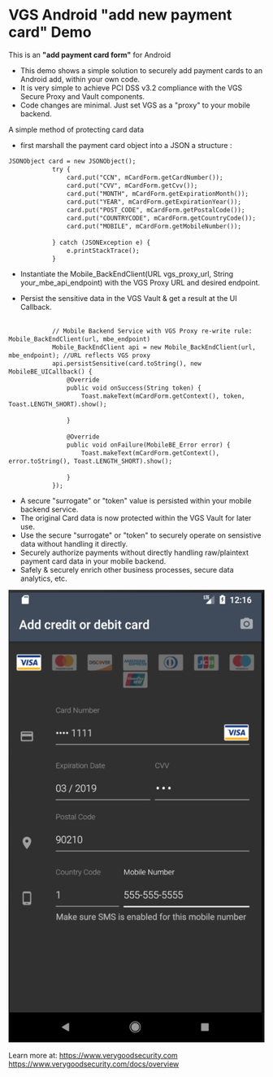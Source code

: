 # VGS Android "add new payment card" Demo

This is an **"add payment card form"** for Android

- This demo shows a simple solution to securely add payment cards to an Android add, within your own code.   
- It is very simple to achieve PCI DSS v3.2 compliance with the VGS Secure Proxy and Vault components.   
- Code changes are minimal. Just set VGS as a "proxy" to your mobile backend.  

A simple method of protecting card data 
- first marshall the payment card object into a JSON a structure : 

```
JSONObject card = new JSONObject();
            try {
                card.put("CCN", mCardForm.getCardNumber());
                card.put("CVV", mCardForm.getCvv());
                card.put("MONTH", mCardForm.getExpirationMonth());
                card.put("YEAR", mCardForm.getExpirationYear());
                card.put("POST_CODE", mCardForm.getPostalCode());
                card.put("COUNTRYCODE", mCardForm.getCountryCode());
                card.put("MOBILE", mCardForm.getMobileNumber());

            } catch (JSONException e) {
                e.printStackTrace();
            }
```

- Instantiate the Mobile_BackEndClient(URL vgs_proxy_url, String your_mbe_api_endpoint) with the VGS Proxy URL and desired endpoint.    

- Persist the sensitive data in the VGS Vault & get a result at the UI Callback.  


```

            // Mobile Backend Service with VGS Proxy re-write rule: Mobile_BackEndClient(url, mbe_endpoint)
            Mobile_BackEndClient api = new Mobile_BackEndClient(url, mbe_endpoint); //URL reflects VGS proxy
            api.persistSensitive(card.toString(), new MobileBE_UICallback() {
                @Override
                public void onSuccess(String token) {
                    Toast.makeText(mCardForm.getContext(), token, Toast.LENGTH_SHORT).show();

                }

                @Override
                public void onFailure(MobileBE_Error error) {
                    Toast.makeText(mCardForm.getContext(), error.toString(), Toast.LENGTH_SHORT).show();

                }
            });
```

- A secure "surrogate" or "token" value is persisted within your mobile backend service.   
- The original Card data is now protected within the VGS Vault for later use. 
- Use the secure "surrogate" or "token" to securely operate on sensistive data without handling it directly.
- Securely authorize payments without directly handling raw/plaintext payment card data in your mobile backend. 
- Safely & securely enrich other business processes, secure data analytics, etc. 

![Add Card Dialog](./docs/add_card_form.png)

Learn more at:
https://www.verygoodsecurity.com    
https://www.verygoodsecurity.com/docs/overview

